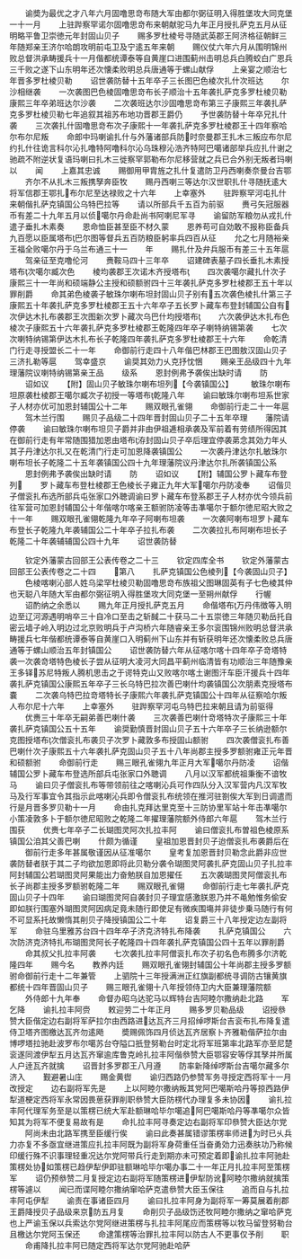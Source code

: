 <!-- { "loadSidebar": true } -->
　　谕奬为最优之才八年六月固噜思竒布随大军由都尔弼征明入得胜堡攻大同克堡一十一月
　　上驻跸察罕诺尔固噜思竒布来朝献驼马九年正月授扎萨克五月从征明略平鲁卫崇徳元年封固山贝子
　　赐多罗杜棱号寻随武英郡王阿济格征朝鲜三年随郑亲王济尔哈朗攻明前屯卫及宁逺五年来朝
　　赐仪仗六年六月从围明锦州败总督洪承畴援兵十一月偕都统谭泰等自黄崖口进围蓟州击明总兵白腾蛟白广恩兵三千败之遂下山东明年还次懐柔败明总兵唐通等于螺山献俘
　　上亲宴之顺治七年晋多罗杜棱贝勒
　　诏世袭防替十五年卒子三长图巴色棱次扎什次班达
　　尔沙相继袭
　　一次袭图巴色棱固噜思竒布长子顺治十五年袭扎萨克多罗杜棱贝勒康熙三年卒弟班达尔沙袭
　　二次袭班达尔沙固噜思竒布第三子康熙三年袭扎萨克多罗杜棱贝勒七年追叙其祖苏布地功晋郡王爵仍
　　予世袭防替十年卒兄扎什袭
　　三次袭扎什固噜思竒布次子康熙十一年袭扎萨克多罗杜棱郡王十四年察哈尔布尔尼叛
　　命郎中玛喇谕扎什与外藩诸部兵防时奈曼郡王扎木三叛应布尔尼约扎什往诡言科尔沁扎噜特阿噜科尔沁乌珠穆沁浩齐特阿巴噶诸部举兵应扎什谢之驰疏不附逆状复语玛喇曰扎木三徙察罕郭勒布尔尼移营就之兵已合外别无叛者玛喇以
　　闻
　　上嘉其忠诚
　　赐御用甲胄旌之扎什复遣防卫丹西喇奏奈曼台吉鄂
　　齐尔不从扎木三叛携孥奔臣牧
　　赐丹西喇三等达尔汉世职扎什寻随抚逺大将军信郡王鄂扎布尔尼至达禄败之十六年
　　上幸塞外
　　驻跸察罕河屯扎什来朝偕扎萨克镇国公乌特巴拉等
　　请以所部兵千五百为前驱
　　赉弓矢冠服器币有差二十九年五月以侦噶尔丹命赴尚书阿喇尼军寻
　　谕留防军粮勿从戎扎什遣子垂扎木素奏
　　恩命恤臣甚至臣不材久蒙
　　恩养苟可自効敢不报称臣备兵九百愿以臣属塔布巴尔图等督兵五百防粮臣躬率兵四百从征
　　允之七月随裕亲王福全败噶尔丹于乌兰布通三十一
　　年
　　赐扎什及弁兵服币有差三十五年扈
　　驾亲征至克噜伦河
　　赉鞍马四十三年卒
　　诏建碑表墓子四长垂扎木素授塔布次噶尔臧次色
　　棱均袭郡王次诺木齐授塔布
　　四次袭噶尔藏扎什次子康熙三十一年尚和硕端静公主授和硕额驸四十三年袭扎萨克多罗杜棱郡王五十年以罪削爵
　　命其弟色棱袭子敏珠尔喇布坦封固山贝子别有五次袭色棱扎什第三子康熙五十年袭扎萨克多罗杜棱郡王五十六年卒子五长罗卜藏车布登封辅国公自有次伊达木扎布袭郡王次图新次罗卜藏次乌巴什均授塔布
　　六次袭伊达木扎布色棱次子康熙五十六年袭扎萨克多罗杜棱郡王乾隆四年卒子喇特纳锡第袭
　　七次次喇特纳锡第伊达木扎布长子乾隆四年袭扎萨克多罗杜棱郡王十六年
　　命乾清门行走寻授盟长二十一年
　　命御前行走四十八年偕巴林郡王巴图敖汉固山贝子三济扎勒等扈
　　驾幸盛京
　　谕奨其効力乆克抒忱悃
　　赐亲王品级四十九年理藩院议喇特纳锡第亲王品
　　级系
　　恩封例弗予袭俟出缺时请
　　防
　　诏如议
　　【附】固山贝子敏珠尔喇布坦列【今袭镇国公】
　　敏珠尔喇布坦原袭杜棱郡王噶尔臧次子初授一等塔布乾隆八年
　　谕曰敏珠尔喇布坦系世家子人材亦优可加恩封辅国公十二年
　　赐双眼孔雀翎
　　命御前行走二十一年扈
　　驾木兰行围
　　赐贝子品级二十四年晋封固山贝子二十五年卒理
　　藩院请停袭
　　谕曰敏珠尔喇布坦贝子爵并非由伊祖逓相承袭及军前着有劳绩所得因其在御前行走有年常随围猎加恩由塔布洊封固山贝子卒后理宜停袭苐念其効力年乆其子丹津达尔扎又在乾清门行走可加恩降袭镇国公
　　一次袭丹津达尔扎敏珠尔喇布坦长子乾隆二十五年袭镇国公四十九年理藩院议丹津达尔扎所袭镇国公系
　　恩封例弗予袭俟出缺时请
　　防
　　诏如议
　　【附】辅国公罗卜藏车布登列
　　罗卜藏车布登杜棱郡王色棱长子雍正九年大军噶尔丹防凌奉
　　诏偕贝子僧衮扎布选所部兵屯张家口外聴调谕曰罗卜藏车布登系郡王子人材亦优今领兵前往军营可加恩封辅国公十年偕喀尔喀亲王额驸防凌等击凖噶尔于额尔徳尼昭大败之十一年
　　赐双眼孔雀翎乾隆九年卒子阿喇布坦袭
　　一次袭阿喇布坦罗卜藏车布登长子乾隆九年袭辅国公二十年卒子拉扎布袭
　　二次袭拉扎布阿喇布坦长子乾隆二十年袭辅辅国公四十九年
　　诏世袭防替





　　钦定外藩蒙古回部王公表传卷之二十三
　　钦定四库全书
　　钦定外藩蒙古回部王公表传卷之二十四
　　第八
　　扎萨克镇国公色棱列【今袭固山贝子】
　　色棱喀喇沁部人姓乌梁罕杜棱贝勒固噜思竒布族祖父图琳固英有子七色棱其仲也天聪八年随大军由都尔弼征明入得胜堡攻大同克堡一至朔州献俘
　　行幄
　　诏酌纳之余悉以
　　赐九年正月授扎萨克五月
　　命偕塔布万丹伟徴等入明边至辽河源遇明哨卒三十自冷口至击之斩馘二十获马二十五崇徳三年随贝勒岳托自密云墙子岭入明边过北京败明兵于卢沟桥六年随睿亲王多尔衮围锦州败明总督洪承畴援兵七年偕都统谭泰等自黄崖口入明蓟州下山东并有斩获明年还次懐柔败总兵唐通等于螺山顺治五年封镇国公
　　诏世袭防替六年从征喀尔喀十四年卒子竒塔特袭一次袭竒塔特色棱长子尝从征明大凌河大同昌平蓟州临清皆有功顺治三年随豫亲王多铎苏尼特叛人腾机思击之于谔特克山又败喀尔喀土谢图汗车臣汗援兵十四年袭扎萨克镇国公康熙五年卒子三长乌特巴拉次善巴喇什均袭镇国公次朋素克授塔布嚢
　　二次袭乌特巴拉竒塔特长子康熙六年袭扎萨克镇国公十四年从征察哈尔叛人布尔尼十六年
　　上幸塞外
　　驻跸察罕河屯乌特巴拉来朝且请为前驱得
　　优赉三十年卒无嗣弟善巴喇什袭
　　三次袭善巴喇什竒塔特次子康熙三十年袭扎萨克镇国公五十五年
　　谕奨勤慎晋封固山贝子五十六年卒子三长纳逊额尔克图授塔布次僧衮扎布袭贝子次罗卜藏敦多布授固山额驸
　　四次袭僧衮扎布善巴喇什次子康熙五十六年袭扎萨克固山贝子五十八年尚郡主授多罗额驸雍正元年晋和硕额驸
　　命御前行走
　　赐三眼孔雀翎九年正月大军噶尔丹防凌
　　诏偕辅国公罗卜藏车布登选所部兵屯张家口外聴调
　　八月以汉军都统祖秉衡不谙牧马
　　谕曰贝子僧衮扎布等带领前往之喀喇沁兵可作四队分入汉军营内凡汉军牧马及行军事宜令其指示此喀喇沁兵即令僧衮扎布统领在推河驻劄俟大军到日调遣而行是月晋多罗贝勒十一月
　　命由扎克拜达里克至十三防协里军站十年击凖噶尔小策凌敦多卜于额尔徳尼昭败之乾隆二年擢理藩院额外侍郎六年扈
　　驾木兰行围获
　　优赉七年卒子二长瑚图灵阿次扎拉丰阿
　　谕曰僧衮扎布曽祖色棱原系镇国公洎其父善巴喇
　　什颇为循谨
　　皇祖加恩晋封贝子迨僧衮扎布袭爵后在
　　御前行走多年甚属敬谨因从征准噶尔
　　皇考复加恩晋封贝勒念此爵非应世袭防替者朕于其二子均欲加恩即将此贝勒分袭令瑚图灵阿袭扎萨克固山贝子扎拉丰阿封辅国公若瑚图灵阿果能出力奋勉朕自加恩擢任
　　五次袭瑚图灵阿僧衮扎布长子尚郡主授多罗额驸乾隆二年
　　赐双眼孔雀翎
　　命御前行走七年袭扎萨克固山贝子十四年
　　谕曰瑚图灵阿自袭封贝子理宜感激朕恩乃并不黾勉惟务偷安即如朕行围塞外瑚图灵阿因病足竟未随行即使足有微疾围塲并非徒步乗马随行有何不可显系托故懒惰其削贝子降授镇国公二十年
　　诏复爵三十八年授定边左副将军
　　命驻乌里雅苏台四十四年卒子济克济特扎布降袭
　　扎萨克镇国公
　　六次防济克济特扎布瑚图灵阿长子乾隆四十四年袭扎萨克镇国公四十五年以罪削爵
　　命其叔父扎拉丰阿袭
　　七次袭扎拉丰阿僧衮扎布次子初名色布腾多尔济乾隆四年
　　赐今名
　　教养内廷
　　赐双眼孔雀翎封辅国公十年尚郡主授多罗额驸命御前行走十二年兼管
　　上驷院十三年授满洲正红旗副都统寻调防古镶黄旗都统十四年晋固山贝子
　　赐三眼孔雀翎十八年授领侍卫内大臣兼理藩院额
　　外侍郎十九年奉
　　命督办昭乌达驼马以辉特台吉阿睦尔撒纳赴北路
　　军乞降
　　谕扎拉丰阿赍
　　敕迎劳二十年正月
　　赐多罗贝勒品级
　　诏授叅赞大臣偕定边右副将军萨拉尔由西路进达瓦齐三月招绰啰斯台吉衮布扎布降复遣侍卫塔齐图檄达瓦齐勿逺飏
　　奬赐佩饰四月侦达瓦齐居察卜齐雅勒偕萨拉尔由博啰塔拉驰赴波罗布尔噶苏台夺隘口扺登努勒台时定北将军班第率北路军亦至尼楚衮遂同渡伊犁五月达瓦齐窜逾库鲁克岭扎拉丰阿偕叅赞大臣鄂容安等俘其孥并所属人户逹瓦齐就擒
　　诏晋封多罗郡王八月遵
　　防率新降绰啰斯台吉噶尔藏多尔济入
　　觐避暑山庄
　　赐金黄辔
　　谕归西路仍参赞军务寻授定西将军十一月改授定
　　边右副将军先是
　　上以阿睦尔撒纳叛其党阿巴噶斯哈丹等掠西路伊犁道梗定西将军永常因畏葸获罪削职叅赞大臣防楞代办理复多未协因
　　谕扎拉丰阿代理军务至是以策楞已统大军赴额琳哈毕尔噶追阿巴噶斯哈丹等凖噶尔众皆知其为将军不便复易故有是
　　命扎拉丰阿寻奏定边右副将军印叅赞大臣达尔党
　　阿尚未由北路军携至臣缓行俟
　　谕曰此奏甚属错谬策楞率师进为时已乆兵力亦复不多亟宜继进策应扎拉丰阿既为副将军身荷重任当奋勇効力迅奏肤功乃称候印缓行殊不识事理轻重况达尔党阿带兵行走到期亦未可预定着即谕扎拉丰阿驰赴策楞处协如策楞已趋伊犁伊即驻额琳哈毕尔噶办事二十一年正月扎拉丰阿至策楞军
　　诏仍预叅赞二月复授定边右副将军随策楞进伊犁防讹阿睦尔撒纳就擒策楞等遽以
　　闻已而谍阿睦尔撒纳窜哈萨克遣叅赞大臣玉保往
　　追而自与扎拉丰阿屯伊犁
　　谕责在事诸臣四月
　　谕曰扎拉丰阿身为副将军一筹莫展着削郡王爵降授贝子品级来京防五月复
　　命削贝子品级饬还牧阿睦尔撒纳之窜哈萨克也上严谕玉保以兵索达尔党阿继进策楞与扎拉丰阿尾应而策楞等以牧马留登努勒台且檄达尔党阿玉保还
　　命逮策楞等治罪扎拉丰阿以防古人不更事仅予削
　　职
　　命甫降扎拉丰阿已随定西将军达尔党阿驰赴哈萨
